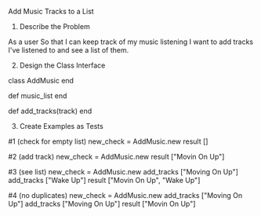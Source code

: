 Add Music Tracks to a List

1. Describe the Problem

As a user
So that I can keep track of my music listening
I want to add tracks I've listened to and see a list of them.

2. Design the Class Interface

class AddMusic
end

def music_list
end

def add_tracks(track)
end

3. Create Examples as Tests

#1 (check for empty list)
new_check = AddMusic.new
result []

#2 (add track)
new_check = AddMusic.new
result ["Movin On Up"]

#3 (see list)
new_check = AddMusic.new
add_tracks ["Moving On Up"]
add_tracks ["Wake Up"]
result ["Movin On Up", "Wake Up"]

#4 (no duplicates)
new_check = AddMusic.new
add_tracks ["Moving On Up"]
add_tracks ["Moving On Up"]
result ["Movin On Up"]
